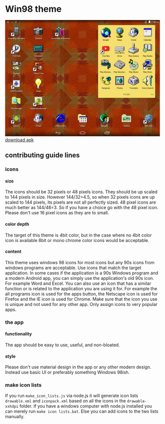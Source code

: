 # Win98 theme
![Win98 Theme](https://raw.githubusercontent.com/MrRar/win98theme/master/Screenshot.png "Win98 Theme!")
[download apk](https://github.com/mrrar/win98theme/master.zip)
## contributing guide lines
### icons
#### size
The icons should be 32 pixels or 48 pixels icons. They should be up scaled to 144 pixels in size.
However 144/32=4.5, so when 32 pixels icons are up scaled to 144 pixels, its pixels are not all perfectly sized.
48 pixel icons are much better as 144/48=3. So if you have a choice go with the 48 pixel icon.
Please don't use 16 pixel icons as they are to small.
#### color depth
The target of this theme is 4bit color, but in the case where no 4bit color icon is available 8bit or mono chrome color icons would be acceptable.
#### content
This theme uses windows 98 icons for most icons but any 90s icons from windows programs are acceptable.
Use icons that match the target application.
In some cases if the application is a 90s Windows program and a modern Android app, you can simply use the application's old 90s icon.
For example Word and Excel.
You can also use an icon that has a similar function or is related to the application you are using it for.
For example the all programs icon is used for the apps button, the Netscape icon is used for Firefox and the IE icon is used for Chrome.
Make sure that the icon you use is unique and not used for any other app.
Only assign icons to very popular apps.
### the app
#### functionality
The app should be easy to use, useful, and non-bloated. 
#### style
Please don't use material design in the app or any other modern design. 
Instead use basic UI or preferably something Windows 98ish.
### make icon lists
If you run `make_icon_lists.js` via node.js it will generate icon lists `drawable.xml` and `iconpack.xml` based on all the icons in the `drawable-xxhdpi` folder.
If you have a windows computer with node.js installed you can merely run `make icon lists.bat`.
Else you can add icons to the two lists manually.
